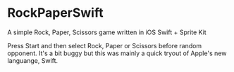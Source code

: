 RockPaperSwift
==============

A simple Rock, Paper, Scissors game written in iOS Swift + Sprite Kit

Press Start and then select Rock, Paper or Scissors before random opponent.
It's a bit buggy but this was mainly a quick tryout of Apple's new languange, Swift.
